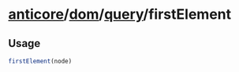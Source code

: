 # [anticore](../../../../../#reference)/[dom](../../#reference)/[query](../#reference)/<a name="reference">firstElement</a>

## Usage

```js
firstElement(node)
```